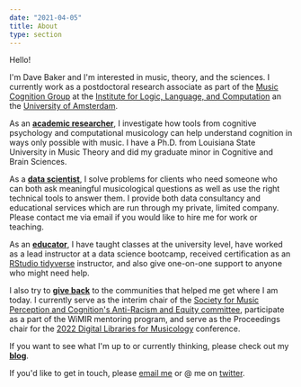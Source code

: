 ```yaml
---
date: "2021-04-05"
title: About
type: section
---
```


Hello! 

I'm Dave Baker and I'm interested in music, theory, and the sciences.
I currently work as a postdoctoral research associate as part of the [Music Cognition Group](https://www.mcg.uva.nl/) at the [Institute for Logic, Language, and Computation](https://www.illc.uva.nl/) an the [University of Amsterdam](https://www.uva.nl/).

As an **[academic researcher](https://davidjohnbaker.rbind.io/academic/)**, I investigate how tools from cognitive psychology and computational musicology can help understand cognition in ways only possible with music. I have a Ph.D. from Louisiana State University in Music Theory and did my graduate minor in Cognitive and Brain Sciences.

As a **[data scientist](https://davidjohnbaker.rbind.io/industry/)**, I solve problems for clients who need someone who can both ask meaningful musicological questions as well as use the right technical tools to answer them.
I provide both data consultancy and educational services which are run through my private, limited company. Please contact me via email if you would like to hire me for work or teaching. 

As an **[educator](https://davidjohnbaker.rbind.io/teaching/)**, I have taught classes at the university level, have worked as a lead instructor at a data science bootcamp, received certification as an [RStudio tidyverse](https://github.com/davidjohnbaker1/rstudio_certification_training) instructor, and also give one-on-one support to anyone who might need help.

I also try to **[give back](https://davidjohnbaker.rbind.io/service/)** to the communities that helped me get where I am today.
I currently serve as the interim chair of the [Society for Music Perception and Cognition's Anti-Racism and Equity committee](https://musicperception.org/smpc-arec.html), participate as a part of the WiMIR mentoring program, and serve as the Proceedings chair for the [2022 Digital Libraries for Musicology](https://dlfm.web.ox.ac.uk/) conference. 

If you want to see what I'm up to or currently thinking, please check out my **[blog](https://davidjohnbaker.rbind.io/archives/)**.

If you'd like to get in touch, please [email me](mailto:davidjohnbaker1@gmail.com) or @ me on [twitter](www.twitter.com/davidjohnbaker).